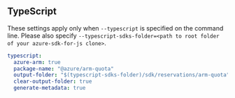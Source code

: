 ## TypeScript

These settings apply only when `--typescript` is specified on the command line.
Please also specify `--typescript-sdks-folder=<path to root folder of your azure-sdk-for-js clone>`.

``` yaml $(typescript)
typescript:
  azure-arm: true
  package-name: "@azure/arm-quota"
  output-folder: "$(typescript-sdks-folder)/sdk/reservations/arm-quota"
  clear-output-folder: true
  generate-metadata: true
```
